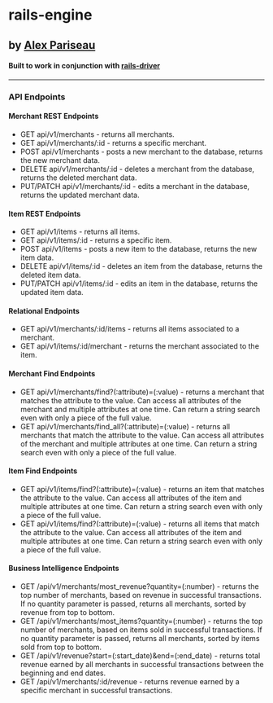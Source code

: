 # rails-engine
## by [Alex Pariseau](https://github.com/arpariseau)

#### Built to work in conjunction with [rails-driver](https://github.com/turingschool-examples/rails_driver)
---

### API Endpoints
#### Merchant REST Endpoints
- GET api/v1/merchants - returns all merchants.
- GET api/v1/merchants/:id - returns a specific merchant.
- POST api/v1/merchants - posts a new merchant to the database, returns the new merchant data.
- DELETE api/v1/merchants/:id - deletes a merchant from the database, returns the deleted merchant data.
- PUT/PATCH api/v1/merchants/:id - edits a merchant in the database, returns the updated merchant data.

#### Item REST Endpoints
- GET api/v1/items - returns all items.
- GET api/v1/items/:id - returns a specific item.
- POST api/v1/items - posts a new item to the database, returns the new item data.
- DELETE api/v1/items/:id - deletes an item from the database, returns the deleted item data.
- PUT/PATCH api/v1/items/:id - edits an item in the database, returns the updated item data.

#### Relational Endpoints
- GET api/v1/merchants/:id/items - returns all items associated to a merchant.
- GET api/v1/items/:id/merchant - returns the merchant associated to the item.

#### Merchant Find Endpoints
- GET api/v1/merchants/find?(:attribute)=(:value) - returns a merchant that matches the attribute to the value. Can access all attributes of the merchant and multiple attributes at one time. Can return a string search even with only a piece of the full value.
- GET api/v1/merchants/find_all?(:attribute)=(:value) - returns all merchants that match the attribute to the value. Can access all attributes of the merchant and multiple attributes at one time. Can return a string search even with only a piece of the full value.

#### Item Find Endpoints
- GET api/v1/items/find?(:attribute)=(:value) - returns an item that matches the attribute to the value. Can access all attributes of the item and multiple attributes at one time. Can return a string search even with only a piece of the full value.
- GET api/v1/items/find?(:attribute)=(:value) - returns all items that match the attribute to the value. Can access all attributes of the item and multiple attributes at one time. Can return a string search even with only a piece of the full value.

#### Business Intelligence Endpoints
- GET /api/v1/merchants/most_revenue?quantity=(:number) - returns the top number of merchants, based on revenue in successful transactions. If no quantity parameter is passed, returns all merchants, sorted by revenue from top to bottom.
- GET /api/v1/merchants/most_items?quantity=(:number) - returns the top number of merchants, based on items sold in successful transactions. If no quantity parameter is passed, returns all merchants, sorted by items sold from top to bottom.
- GET /api/v1/revenue?start=(:start_date)&end=(:end_date) - returns total revenue earned by all merchants in successful transactions between the beginning and end dates.
- GET /api/v1/merchants/:id/revenue - returns revenue earned by a specific merchant in successful transactions.
